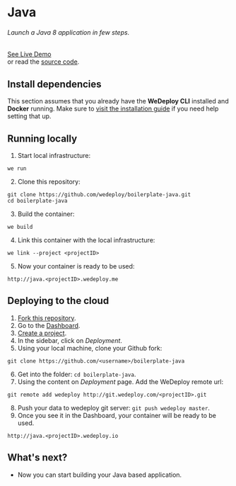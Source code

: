# Java

###### Launch a Java 8 application in few steps.

<div class="guide-btn-cta">
  <a class="btn btn-accent btn-sm" href="http://boilerplate-java.wedeploy.io" target="_blank">
    <span class="icon-16-external"></span>See Live Demo
  </a>
</div>

<div class="guide-aux-cta">
  or read the <a href="https://github.com/wedeploy/boilerplate-java/" target="_blank">source code</a>.
</div>

<!-- <article id="install-dependencies"> -->

## Install dependencies

This section assumes that you already have the **WeDeploy CLI** installed and **Docker** running. Make sure to [visit the installation guide](/docs/intro/using-the-command-line.html) if you need help setting that up.

<!-- </article> -->

<!-- <article id="running-locally"> -->

## Running locally

1. Start local infrastructure:

  ```text
we run
  ```

2. Clone this repository:

  ```text
git clone https://github.com/wedeploy/boilerplate-java.git
cd boilerplate-java
  ```

3. Build the container:

  ```text
we build
  ```

4. Link this container with the local infrastructure:

  ```text
we link --project <projectID>
  ```

5. Now your container is ready to be used:

  ```text
http://java.<projectID>.wedeploy.me
  ```

<!-- </article> -->

<!-- <article id="deploying-to-the-cloud"> -->

## Deploying to the cloud

1. [Fork this repository](https://github.com/wedeploy/boilerplate-java/fork).
2. Go to the [Dashboard](http://dashboard.wedeploy.com).
3. [Create a project](http://dashboard.wedeploy.com/projects/create).
4. In the sidebar, click on *Deployment*.
5. Using your local machine, clone your Github fork:
  ```text
git clone https://github.com/<username>/boilerplate-java
  ```
6. Get into the folder: `cd boilerplate-java`.
7. Using the content on *Deployment* page. Add the WeDeploy remote url:
  ```text
git remote add wedeploy http://git.wedeploy.com/<projectID>.git
  ```
8. Push your data to wedeploy git server: `git push wedeploy master`.
9. Once you see it in the Dashboard, your container will be ready to be used.

  ```text
http://java.<projectID>.wedeploy.io
  ```

<!-- </article> -->

## What's next?

* Now you can start building your Java based application.
